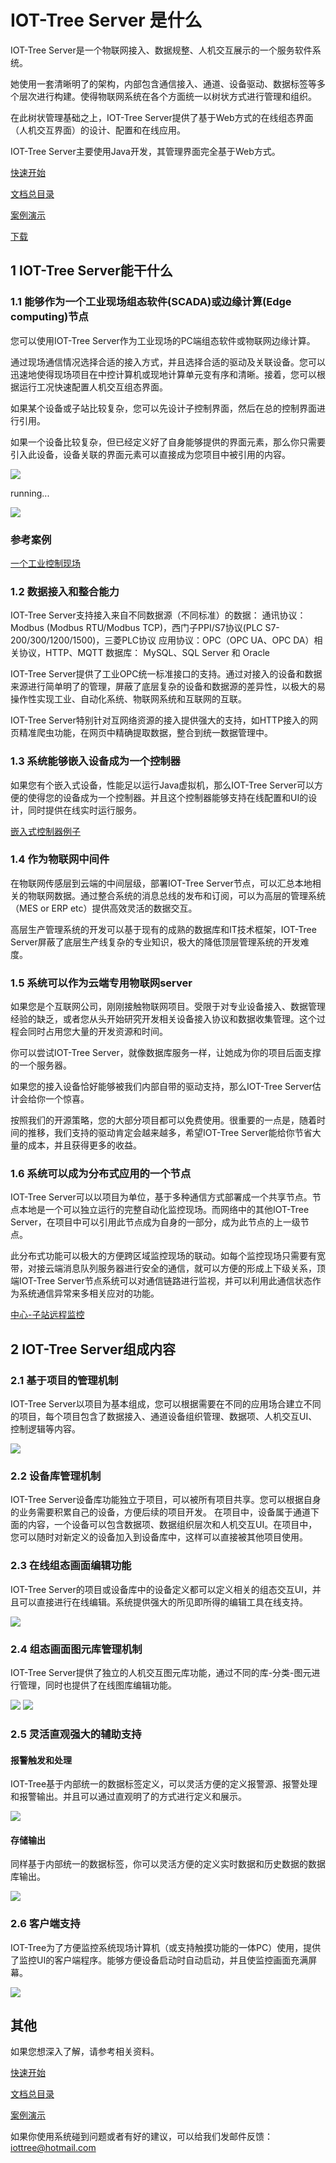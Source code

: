 IOT-Tree Server 是什么
==


IOT-Tree Server是一个物联网接入、数据规整、人机交互展示的一个服务软件系统。

她使用一套清晰明了的架构，内部包含通信接入、通道、设备驱动、数据标签等多个层次进行构建。使得物联网系统在各个方面统一以树状方式进行管理和组织。

在此树状管理基础之上，IOT-Tree Server提供了基于Web方式的在线组态界面（人机交互界面）的设计、配置和在线应用。

IOT-Tree Server主要使用Java开发，其管理界面完全基于Web方式。







[快速开始][quick_start]

[文档总目录][nav]

[案例演示][demo_link]

<a href="https://github.com/bambooww/iot-tree/releases" target="_blank">下载<a>








## 1 IOT-Tree Server能干什么




### 1.1 能够作为一个工业现场组态软件(SCADA)或边缘计算(Edge computing)节点

您可以使用IOT-Tree Server作为工业现场的PC端组态软件或物联网边缘计算。

通过现场通信情况选择合适的接入方式，并且选择合适的驱动及关联设备。您可以迅速地使得现场项目在中控计算机或现地计算单元变有序和清晰。接着，您可以根据运行工况快速配置人机交互组态界面。

如果某个设备或子站比较复杂，您可以先设计子控制界面，然后在总的控制界面进行引用。

如果一个设备比较复杂，但已经定义好了自身能够提供的界面元素，那么你只需要引入此设备，设备关联的界面元素可以直接成为您项目中被引用的内容。






<img src="./doc/img/prj3.png" />

running...

<img src="./doc/img/hmi.gif" />


### 参考案例

<div style="display:none">[灯光控制][lamp_demo] </div>

[一个工业控制现场][case_auto_demo]







### 1.2 数据接入和整合能力

IOT-Tree Server支持接入来自不同数据源（不同标准）的数据： 
通讯协议：Modbus (Modbus RTU/Modbus TCP)，西门子PPI/S7协议(PLC S7-200/300/1200/1500)，三菱PLC协议
应用协议：OPC（OPC UA、OPC DA）相关协议，HTTP、MQTT
数据库： MySQL、SQL Server 和 Oracle

IOT-Tree Server提供了工业OPC统一标准接口的支持。通过对接入的设备和数据来源进行简单明了的管理，屏蔽了底层复杂的设备和数据源的差异性，以极大的易操作性实现工业、自动化系统、物联网系统和互联网的互联。

IOT-Tree Server特别针对互网络资源的接入提供强大的支持，如HTTP接入的网页精准爬虫功能，在网页中精确提取数据，整合到统一数据管理中。





### 1.3 系统能够嵌入设备成为一个控制器

如果您有个嵌入式设备，性能足以运行Java虚拟机，那么IOT-Tree Server可以方便的使得您的设备成为一个控制器。并且这个控制器能够支持在线配置和UI的设计，同时提供在线实时运行服务。

[嵌入式控制器例子][embed_ctrl_demo]  



### 1.4 作为物联网中间件
在物联网传感层到云端的中间层级，部署IOT-Tree Server节点，可以汇总本地相关的物联网数据。通过整合系统的消息总线的发布和订阅，可以为高层的管理系统（MES or ERP etc）提供高效灵活的数据交互。

高层生产管理系统的开发可以基于现有的成熟的数据库和IT技术框架，IOT-Tree Server屏蔽了底层生产线复杂的专业知识，极大的降低顶层管理系统的开发难度。



### 1.5 系统可以作为云端专用物联网server

如果您是个互联网公司，刚刚接触物联网项目。受限于对专业设备接入、数据管理经验的缺乏，或者您从头开始研究开发相关设备接入协议和数据收集管理。这个过程会同时占用您大量的开发资源和时间。

你可以尝试IOT-Tree Server，就像数据库服务一样，让她成为你的项目后面支撑的一个服务器。

如果您的接入设备恰好能够被我们内部自带的驱动支持，那么IOT-Tree Server估计会给你一个惊喜。

按照我们的开源策略，您的大部分项目都可以免费使用。很重要的一点是，随着时间的推移，我们支持的驱动肯定会越来越多，希望IOT-Tree Server能给你节省大量的成本，并且获得更多的收益。





### 1.6 系统可以成为分布式应用的一个节点

IOT-Tree Server可以以项目为单位，基于多种通信方式部署成一个共享节点。节点本地是一个可以独立运行的完整自动化监控现场。而网络中的其他IOT-Tree Server，在项目中可以引用此节点成为自身的一部分，成为此节点的上一级节点。

此分布式功能可以极大的方便跨区域监控现场的联动。如每个监控现场只需要有宽带，对接云端消息队列服务器进行安全的通信，就可以方便的形成上下级关系，顶端IOT-Tree Server节点系统可以对通信链路进行监视，并可以利用此通信状态作为系统通信异常来多相关应对的功能。




[中心-子站远程监控][center_substation]


## 2 IOT-Tree Server组成内容
### 2.1 基于项目的管理机制
IOT-Tree Server以项目为基本组成，您可以根据需要在不同的应用场合建立不同的项目，每个项目包含了数据接入、通道设备组织管理、数据项、人机交互UI、控制逻辑等内容。


<img src="./doc/img/readme_18.png">


### 2.2 设备库管理机制
IOT-Tree Server设备库功能独立于项目，可以被所有项目共享。您可以根据自身的业务需要积累自己的设备，方便后续的项目开发。
在项目中，设备属于通道下面的内容，一个设备可以包含数据项、数据组织层次和人机交互UI。在项目中，您可以随时对新定义的设备加入到设备库中，这样可以直接被其他项目使用。
### 2.3 在线组态画面编辑功能
IOT-Tree Server的项目或设备库中的设备定义都可以定义相关的组态交互UI，并且可以直接进行在线编辑。系统提供强大的所见即所得的编辑工具在线支持。




<img src="./doc/img/readme_19.png">


### 2.4 组态画面图元库管理机制
IOT-Tree Server提供了独立的人机交互图元库功能，通过不同的库-分类-图元进行管理，同时也提供了在线图库编辑功能。


<img src="./doc/img/readme_20.png">

<img src="./doc/img/readme_21.png">

### 2.5 灵活直观强大的辅助支持

#### 报警触发和处理


IOT-Tree基于内部统一的数据标签定义，可以灵活方便的定义报警源、报警处理和报警输出。并且可以通过直观明了的方式进行定义和展示。



<img src="./doc/img/readme_22.png">

#### 存储输出


同样基于内部统一的数据标签，你可以灵活方便的定义实时数据和历史数据的数据库输出。



<img src="./doc/img/readme_23.png">

### 2.6 客户端支持

IOT-Tree为了方便监控系统现场计算机（或支持触摸功能的一体PC）使用，提供了监控UI的客户端程序。能够方便设备启动时自动启动，并且使监控画面充满屏幕。



<img src="./doc/img/readme_24.png">


## 其他

如果您想深入了解，请参考相关资料。

[快速开始][quick_start]

[文档总目录][nav]

[案例演示][demo_link]

如果你使用系统碰到问题或者有好的建议，可以给我们发邮件反馈：iottree@hotmail.com





[quick_start]: ./doc/quick_start.md
[nav]: ./nav.md
[demo_link]: ./doc/case/index.md

[dl_link]: https://github.com/bambooww/iot-tree/releases

[pump_demo]: ./doc/case/example_psd.md
[case_auto_demo]: ./doc/case/case_auto.md
[lamp_demo]: ./doc/case/example_lamp_demo.md

[embed_ctrl_demo]: ./doc/case/example_embed.md
[center_substation]: ./doc/advanced/main_sub_station.md
